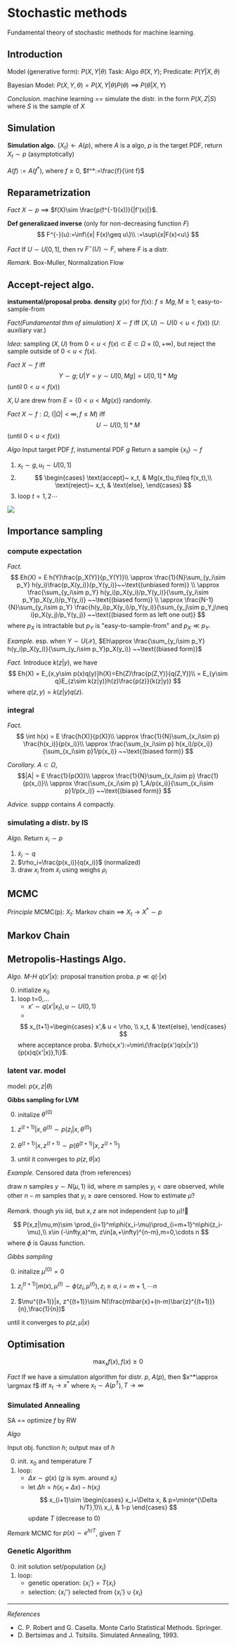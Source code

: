 # Stochastic methods

Fundamental theory of stochastic methods for machine learning.

## Introduction
Model (generative form): $P(X,Y|\theta)$
Task: Algo $\hat\theta(X,Y)$;
Predicate: $P(Y|X,\theta)$

Bayesian Model: $P(X,Y,\theta)=P(X,Y|\theta)P(\theta)$
==> $P(\theta|X,Y)$

*Conclusion.*
machine learning == simulate the distr. in the form $P(X,Z|S)$ where $S$ is the sample of $X$ 

## Simulation

**Simulation algo.**
$\{X_t\} \leftarrow A(p)$, where $A$ is a algo, $p$ is the target PDF, return $X_t\sim p$ (asymptotically)

$A(f):=A(f^*)$, where $f\geq 0$, $f^*:=\frac{f}{\int f}$

## Reparametrization

*Fact* $X\sim p$ ==> $f(X)\sim \frac{p(f^{-1}(x))}{|f'(x)|}$.

**Def generalizaed inverse** (only for non-decreasing function $F$)
$$
F^{-}(u):=\inf\{x| F(x)\geq u\}\\
:=\sup\{x|F(x)<u\}
$$

*Fact* If $U\sim U[0,1]$, then rv $F^{-}(U)\sim F$, where $F$ is a distr.

*Remark.* Box-Muller, Normalization Flow

## Accept-reject algo.

**instumental/proposal proba. density** $g(x)$ for $f(x)$: $f\leq Mg, M\geq 1$; easy-to-sample-from

*Fact(Fundamental thm of simulation)* $X\sim f$ iff $(X,U)\sim U(0<u<f(x))$ ($U$: auxiliary var.)

*Idea*: sampling $(X,U)$ from $0<u<f(x)\subset E\subset \Omega\times(0,+\infty)$, but reject the sample outside of $0<u<f(x)$.

*Fact* $X\sim f$ iff
$$
Y\sim g; U|Y=y\sim U[0,Mg]=U[0,1]*Mg
$$
(until $0<u<f(x)$)

$X,U$ are drew from $E=\{0<u< Mg(x)\}$ randomly.

*Fact* $X\sim f:\Omega$, ($|\Omega|<\infty, f\leq M$) iff
$$
U \sim U[0,1]*M
$$
(until $0<u<f(x)$)

*Algo*
Input target PDF $f$, instumental PDF $g$
Return a sample $\{x_t\} \sim f$
1. $x_t\sim g, u_t\sim U[0,1]$
2. $$
    \begin{cases}
    \text{accept}~ x_t, & Mg(x_t)u_t\leq f(x_t),\\
    \text{reject}~ x_t, & \text{else},
    \end{cases}
  $$
3. loop $t=1,2\cdots$

![](accept-reject.png)

## Importance sampling

### compute expectation

*Fact.*
$$
Eh(X) = E h(Y)\frac{p_X(Y)}{p_Y(Y)}\\
\approx \frac{1}{N}\sum_{y_i\sim p_Y} h(y_i)\frac{p_X(y_i)}{p_Y(y_i)}~~\text{(unbiased form)}
\\
\approx \frac{\sum_{y_i\sim p_Y} h(y_i)p_X(y_i)/p_Y(y_i)}{\sum_{y_i\sim p_Y}p_X(y_i)/p_Y(y_i)} ~~\text{(biased form)}
\\
\approx \frac{N-1}{N}\sum_{y_i\sim p_Y}  \frac{h(y_i)p_X(y_i)/p_Y(y_i)}{\sum_{y_j\sim p_Y,j\neq i}p_X(y_j)/p_Y(y_j)} ~~\text{(biased form as left one out)}
$$
where $p_X$ is intractable but $p_Y$ is "easy-to-sample-from" and $p_X\ll p_Y$.

*Example.* esp. when $Y\sim U(\mathcal{X})$, $Eh\approx \frac{\sum_{y_i\sim p_Y} h(y_i)p_X(y_i)}{\sum_{y_i\sim p_Y}p_X(y_i)} ~~\text{(biased form)}$

*Fact.*
Introduce $k(z|y)$, we have
$$
Eh(X) = E_{x,y\sim p(x)q(y)}h(X)=Eh(Z)\frac{p(Z,Y)}{q(Z,Y)}\\
= E_{y\sim q}E_{z\sim k(z|y)}h(z)\frac{p(z)}{k(z|y)}
$$
where $q(z,y)=k(z|y)q(z)$.

### integral

*Fact.*
$$
\int h(x) = E \frac{h(X)}{p(X)}\\
\approx \frac{1}{N}\sum_{x_i\sim p} \frac{h(x_i)}{p(x_i)}\\
\approx \frac{\sum_{x_i\sim p} h(x_i)/p(x_i)}{\sum_{x_i\sim p}1/p(x_i)} ~~\text{(biased form)}
$$

*Corollary.* $A\subset\Omega$,
$$|A| = E \frac{1}{p(X)}\\
\approx \frac{1}{N}\sum_{x_i\sim p} \frac{1}{p(x_i)}\\
\approx \frac{\sum_{x_i\sim p} 1_A/p(x_i)}{\sum_{x_i\sim p}1/p(x_i)} ~~\text{(biased form)}
$$

*Advice.* $\mathrm{supp}p$ contains $A$ compactly.

### simulating a distr. by IS

*Algo.*
Return $x_i\sim p$
1. $\tilde{x}_i\sim q$
2. $\rho_i=\frac{p(x_i)}{q(x_i)}$ (normalized)
3. draw $x_i$ from $\tilde{x}_i$ using weighs $\rho_i$

## MCMC

*Principle* MCMC(p):
$X_t$: Markov chain ==> $X_t\to X^*\sim p$

## Markov Chain

## Metropolis-Hastings Algo.

*Algo. M-H*
$q(x'|x)$: proposal transition proba. $p\ll q(\cdot|x)$

0. initialize $x_0$
1. loop t=0,...
    - $x'\sim q(x'|x_t), u\sim U(0,1)$
    - 
    $$ x_{t+1}=\begin{cases}
    x',& u < \rho, \\
    x_t, & \text{else},
    \end{cases}
    $$
    where acceptance proba. $\rho(x,x'):=\min\{\frac{p(x')q(x|x')}{p(x)q(x'|x)},1\}$.


### latent var. model

model: $p(x,z|\theta)$

**Gibbs sampling for LVM**

0. initalize $\theta^{(0)}$

1. $z^{(t+1)}|x,\theta^{(t)} \sim p(z_i|x,\theta^{(t)})$​​​
2. $\theta^{(t+1)}|x, z^{(t+1)}\sim p(\theta^{(t+1)}|x, z^{(t+1)})$

3. until it converges to $p(z,\theta|x)$


*Example.* Censored data (from references)

draw $n$​​​​​ samples $y\sim N(\mu, 1)$​​​​​​​​ iid, where $m$​​ samples $y_i<a$​​ are observed, while other $n-m$​​​​​ samples that $y_i\geq a$​​​​​ are censored. How to estimate $\mu$​​​​​​​?

<!-- x: observed samples, xi ~truncated normal

z: hidden samples， xi ~truncated normal

```
graph: theta -> y -> x, z
``` -->

*Remark.* though $y$​​ is iid, but $x,z$​​ are not independent (up to $\mu$)!​​​ :scorpion:

$$
P(x,z|\mu,m)\sim \prod_{i=1}^m\phi(x_i-\mu)\prod_{i=m+1}^n\phi(z_i-\mu),\\
x\in (-\infty,a)^m, z\in[a,+\infty)^{n-m},m=0,\cdots n
$$
where $\phi$ is Gauss function.

*Gibbs sampling*

0. initalize $\mu^{(0)}=0$​

1. $z^{(t+1)}_i|m(x),\mu^{(t)} \sim \phi(z_i,\mu^{(t)}),z_i\geq a,i=m+1,\cdots n$​​​​
2. $\mu^{(t+1)}|x, z^{(t+1)}\sim N(\frac{m\bar{x}+(n-m)\bar{z}^{(t+1)}}{n},\frac{1}{n})$​​​​​

until it converges to $p(z,\mu|x)$​​


## Optimisation

$$
\max_x f(x), f(x)\geq 0
$$

*Fact*
If we have a simulation algorithm for distr. $p$, $A(p)$, then
$x^*\approx \argmax f$ iff $x_t\to x^*$ where $x_t\sim A(p^T), T\to \infty$

### Simulated Annealing

SA == optimize $f$ by RW

*Algo*

Input obj. function $h$;
output max of $h$

0. init. $x_0$ and temperature $T$
1. loop:
    - $\Delta x\sim g(x)$ ($g$ is sym. around $x_i$)
    - let $\Delta h = h(x_{i}+\Delta x)-h(x_i)$
    $$
    x_{i+1}\sim \begin{cases}
    x_i+\Delta x, & p=\min(e^{\Delta h/T},1)\\
    x_i, & 1-p
    \end{cases}
    $$
    update $T$ (decrease to 0)

*Remark* MCMC for $p(x)\sim e^{h/T}$, given $T$

### Genetic Algorithm

0. init solution set/population $\{x_i\}$
1. loop:
    - genetic operation: $\{x_i'\}=T\{x_i\}$
    - selection: $\{x_i''\}$ selected from $\{x_i'\}\cup\{x_i\}$

---

*References*
- C. P. Robert and G. Casella. Monte Carlo Statistical Methods. Springer.
- D. Bertsimas and J. Tsitsilis. Simulated Annealing, 1993.

